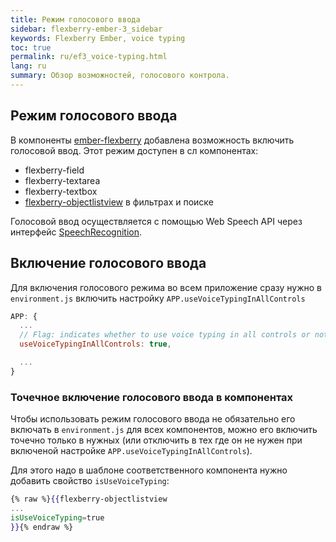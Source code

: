```yaml
---
title: Режим голосового ввода
sidebar: flexberry-ember-3_sidebar
keywords: Flexberry Ember, voice typing
toc: true
permalink: ru/ef3_voice-typing.html
lang: ru
summary: Обзор возможностей, голосового контрола.
---
```


## Режим голосового ввода

В компоненты [ember-flexberry](https://flexberry.github.io/ru/ef3_landing_page.html) добавлена возможность включить голосовой ввод.
Этот режим доступен в сл компонентах:

* flexberry-field
* flexberry-textarea
* flexberry-textbox
* [flexberry-objectlistview](https://flexberry.github.io/ru/efd3_object-list-view.html) в фильтрах и поиске

Голосовой ввод осуществляется с помощью Web Speech API через интерфейс [SpeechRecognition](https://developer.mozilla.org/en-US/docs/Web/API/SpeechRecognition).

## Включение голосового ввода

Для включения голосового режима во всем приложение сразу нужно в `environment.js` включить настройку `APP.useVoiceTypingInAllControls`

```javascript
APP: {
  ...
  // Flag: indicates whether to use voice typing in all controls or not.
  useVoiceTypingInAllControls: true,

  ...
}
```
### Точечное включение голосового ввода в компонентах

Чтобы использовать режим голосового ввода не обязательно его включать в `environment.js` для всех компонентов, можно его включить точечно только в нужных (или отключить в тех где он не нужен при включеной настройке `APP.useVoiceTypingInAllControls`).

Для этого надо в шаблоне соответственного компонента нужно добавить свойство `isUseVoiceTyping`:

```hbs
{% raw %}{{flexberry-objectlistview
...
isUseVoiceTyping=true
}}{% endraw %}
```
